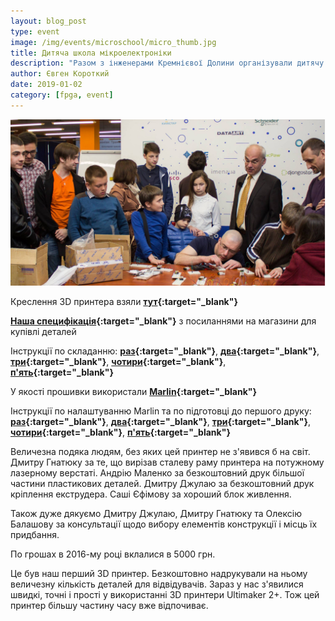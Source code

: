 ```yaml
---
layout: blog_post
type: event
image: /img/events/microschool/micro_thumb.jpg
title: Дитяча школа мікроелектроніки
description: "Разом з інженерами Кремнієвої Долини організували дитячу школу мікроелектроніки, де школярі вчилися проектувати цифрові мікросхеми на FPGA"
author: Євген Короткий
date: 2019-01-02
category: [fpga, event]
---
```


![](/img/events/microschool/micro1.jpg)

Креслення 3D принтера взяли **[тут](https://reprap.org/wiki/P3Steel?fbclid=IwAR1ctosucpKfPK8j5j0Az8gixddeT0pvFf6litVDgBSrJ8mzsTVcuo2sILM){:target="_blank"}**

**[Наша специфікація](https://docs.google.com/spreadsheets/d/12QAHqwuhxyaRgAgUIbQxCBMWQfrbQqfU8iq8pN7u6o4/edit?usp=sharing){:target="_blank"}** з посиланнями на магазини для купівлі деталей

Інструкції по складанню: **[раз](https://www.youtube.com/watch?v=vQoXe8-sJQ4){:target="_blank"}**, **[два](https://www.youtube.com/watch?v=pPOWr1YNZTY){:target="_blank"}**, **[три](https://www.youtube.com/playlist?list=PL7PnAADjTT2pUMG6zXklxPQN_Gn9mA6t4&fbclid=IwAR3UAvFVn9GZhLg66KHDE5AIrIbnsRskBo3zerDnwM4FESJAf18Q9CiHtzI){:target="_blank"}**, **[чотири](https://null-b.blogspot.com/2013/05/3d-reprap-3.html){:target="_blank"}**, **[п'ять](https://wiki.e3d-online.com/E3D-v6_Assembly){:target="_blank"}**

У якості прошивки використали **[Marlin](https://github.com/MarlinFirmware/Marlin){:target="_blank"}**

Інструкції по налаштуванню Marlin та по підготовці до першого друку: **[раз](http://solidutopia.com/marlin-firmware-user-guide-basic/){:target="_blank"}**, **[два](https://www.my-home-fab.de/en/documentations/reprap-firmware/installing-marlin-firmware-on-ramps-1.4){:target="_blank"}**, **[три](http://3dtoday.ru/blogs/akdzg/custom-firmware-marlin-and-pour-it-into-a-3d-printer/){:target="_blank"}**, **[чотири](https://reprap.org/wiki/Prusa_i3_Rework_Firmware/ru){:target="_blank"}**, **[п'ять](https://null-b.blogspot.com/2013/10/3d-reprap-5.html){:target="_blank"}**

Величезна подяка людям, без яких цей принтер не з'явився б на світ. Дмитру Гнатюку за те, що вирізав сталеву раму принтера на потужному лазерному верстаті. Андрію Маленко за безкоштовний друк більшої частини пластикових деталей. Дмитру Джулаю за безкоштовний друк кріплення екструдера. Саші Єфімову за хороший блок живлення.

Також дуже дякуємо Дмитру Джулаю, Дмитру Гнатюку та Олексію Балашову за консультації щодо вибору елементів конструкції і місць їх придбання.

По грошах в 2016-му році вклалися в 5000 грн. 

Це був наш перший 3D принтер. Безкоштовно надрукували на ньому величезну кількість деталей для відвідувачів. Зараз у нас з'явилися швидкі, точні і прості у використанні 3D принтери Ultimaker 2+. Тож цей принтер більшу частину часу вже відпочиває.

